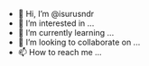 - 👋 Hi, I’m @isurusndr
- 👀 I’m interested in ...
- 🌱 I’m currently learning ...
- 💞️ I’m looking to collaborate on ...
- 📫 How to reach me ...

<!---
isurusndr/isurusndr is a ✨ special ✨ repository because its `README.md` (this file) appears on your GitHub profile.
You can click the Preview link to take a look at your changes.
--->
